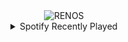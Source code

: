 <div align="center">
<picture>
    <source media="(prefers-color-scheme: dark)" srcset="https://i.ibb.co/gzGpsGN/output-gif.gif">
    <source media="(prefers-color-scheme: light)" srcset="https://i.ibb.co/gzGpsGN/output-gif.gif">
    <img alt="RENOS" src="https://i.ibb.co/gzGpsGN/output-gif.gif">
</picture>
<details>
<summary>Spotify Recently Played</summary>
<img src="https://spotify-recently-played-readme.vercel.app/api?user=31d6d6zerc5ct6kck32na2ozsqf4&unique=1&width=400" alt="Spotify" />
</details>
</div>

<!-- Image deletion URL: https://ibb.co/r4gSngY/cabd18f7b4f37a971f3a3482e9d225c6 -->